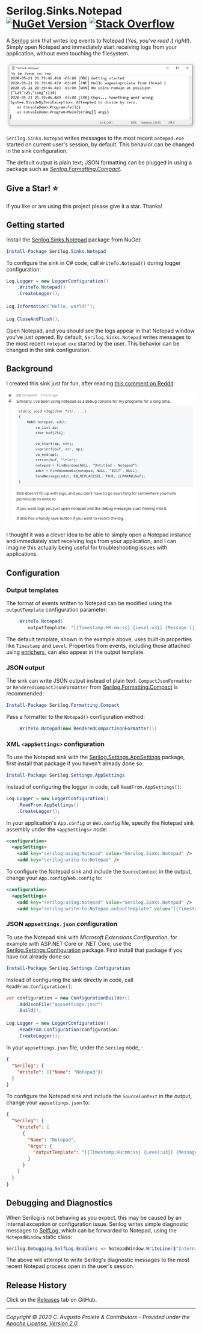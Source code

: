 # Serilog.Sinks.Notepad [![NuGet Version](http://img.shields.io/nuget/v/Serilog.Sinks.Notepad.svg?style=flat)](https://www.nuget.org/packages/Serilog.Sinks.Notepad) [![Stack Overflow](https://img.shields.io/badge/stack%20overflow-serilog-orange.svg)](http://stackoverflow.com/questions/tagged/serilog)

A [Serilog](https://serilog.net) sink that writes log events to Notepad (_Yes, you've read it right!_). Simply open Notepad and immediately start receiving logs from your application, without even touching the filesystem.

![Screenshot of Serilog.Sinks.Notepad in action](assets/serilog-sinks-notepad-screenshot.png)

`Serilog.Sinks.Notepad` writes messages to the most recent `notepad.exe` started on current user's session, by default. This behavior can be changed in the sink configuration.

The default output is plain text; JSON formatting can be plugged in using a package such as [_Serilog.Formatting.Compact_](https://github.com/serilog/serilog-formatting-compact).

## Give a Star! :star:

If you like or are using this project please give it a star. Thanks!

## Getting started

Install the [Serilog.Sinks.Notepad](https://www.nuget.org/packages/Serilog.Sinks.Notepad) package from NuGet:

```powershell
Install-Package Serilog.Sinks.Notepad
```

To configure the sink in C# code, call `WriteTo.Notepad()` during logger configuration:

```csharp
Log.Logger = new LoggerConfiguration()
    .WriteTo.Notepad()
    .CreateLogger();

Log.Information("Hello, world!");

Log.CloseAndFlush();
```

Open Notepad, and you should see the logs appear in that Notepad window you've just opened. By default, `Serilog.Sinks.Notepad` writes messages to the most recent `notepad.exe` started by the user. This behavior can be changed in the sink configuration.

## Background

I created this sink just for fun, after reading [this comment on Reddit](https://www.reddit.com/r/programming/comments/gnazif/ray_tracing_in_notepadexe_at_30_fps/fr8uy2l/):

[![Screenshot of Serilog.Sinks.Notepad in action](assets/reddit-comment-note-ad-as-debug-console.png)](https://www.reddit.com/r/programming/comments/gnazif/ray_tracing_in_notepadexe_at_30_fps/fr8uy2l/)

I thought it was a clever idea to be able to simply open a Notepad instance and immediately start receiving logs from your application, and I can imagine this actually being useful for troubleshooting issues with applications.

## Configuration

### Output templates

The format of events written to Notepad can be modified using the `outputTemplate` configuration parameter:

```csharp
    .WriteTo.Notepad(
        outputTemplate: "[{Timestamp:HH:mm:ss} {Level:u3}] {Message:lj}{NewLine}{Exception}")
```

The default template, shown in the example above, uses built-in properties like `Timestamp` and `Level`. Properties from events, including those attached using [enrichers](https://github.com/serilog/serilog/wiki/Enrichment), can also appear in the output template.

### JSON output

The sink can write JSON  output instead of plain text. `CompactJsonFormatter` or `RenderedCompactJsonFormatter` from [Serilog.Formatting.Compact](https://github.com/serilog/serilog-formatting-compact) is recommended:

```powershell
Install-Package Serilog.Formatting.Compact
```

Pass a formatter to the `Notepad()` configuration method:

```csharp
    .WriteTo.Notepad(new RenderedCompactJsonFormatter())
```

### XML `<appSettings>` configuration

To use the Notepad sink with the [Serilog.Settings.AppSettings](https://github.com/serilog/serilog-settings-appsettings) package, first install that package if you haven't already done so:

```powershell
Install-Package Serilog.Settings.AppSettings
```

Instead of configuring the logger in code, call `ReadFrom.AppSettings()`:

```csharp
Log.Logger = new LoggerConfiguration()
    .ReadFrom.AppSettings()
    .CreateLogger();
```

In your application's `App.config` or `Web.config` file, specify the Notepad sink assembly under the `<appSettings>` node:

```xml
<configuration>
  <appSettings>
    <add key="serilog:using:Notepad" value="Serilog.Sinks.Notepad" />
    <add key="serilog:write-to:Notepad" />
```

To configure the Notepad sink and include the `SourceContext` in the output, change your `App.config`/`Web.config` to:
```xml
<configuration>
  <appSettings>
    <add key="serilog:using:Notepad" value="Serilog.Sinks.Notepad" />
    <add key="serilog:write-to:Notepad.outputTemplate" value="[{Timestamp:HH:mm:ss} {Level:u3}] {Message:lj} &lt;s:{SourceContext}&gt;{NewLine}{Exception}" />
```

### JSON `appsettings.json` configuration

To use the Notepad sink with _Microsoft.Extensions.Configuration_, for example with ASP.NET Core or .NET Core, use the [Serilog.Settings.Configuration](https://github.com/serilog/serilog-settings-configuration) package. First install that package if you have not already done so:

```powershell
Install-Package Serilog.Settings.Configuration
```

Instead of configuring the sink directly in code, call `ReadFrom.Configuration()`:

```csharp
var configuration = new ConfigurationBuilder()
    .AddJsonFile("appsettings.json")
    .Build();

Log.Logger = new LoggerConfiguration()
    .ReadFrom.Configuration(configuration)
    .CreateLogger();
```

In your `appsettings.json` file, under the `Serilog` node, :
```json
{
  "Serilog": {
    "WriteTo": [{"Name": "Notepad"}]
  }
}
```

To configure the Notepad sink and include the `SourceContext` in the output, change your `appsettings.json` to:
```json
{
  "Serilog": {
    "WriteTo": [
      {
        "Name": "Notepad",
        "Args": {
          "outputTemplate": "[{Timestamp:HH:mm:ss} {Level:u3}] {Message:lj} <s:{SourceContext}>{NewLine}{Exception}"
        }
      }
    ]
  }
}
```

## Debugging and Diagnostics

When Serilog is not behaving as you expect, this may be caused by an internal exception or configuration issue. Serilog writes simple diagnostic messages to [SelfLog](https://github.com/serilog/serilog/wiki/Debugging-and-Diagnostics#selflog), which can be forwarded to Notepad, using the `NotepadWindow` static class:

```csharp
Serilog.Debugging.SelfLog.Enable(s => NotepadWindow.WriteLine($"Internal Error with Serilog: {s}"));
```

The above will attempt to write Serilog's diagnostic messages to the most recent Notepad process open in the user's session.

## Release History

Click on the [Releases](https://github.com/augustoproiete/serilog-sinks-notepad/releases) tab on GitHub.

---

_Copyright &copy; 2020 C. Augusto Proiete & Contributors - Provided under the [Apache License, Version 2.0](http://apache.org/licenses/LICENSE-2.0.html)._

